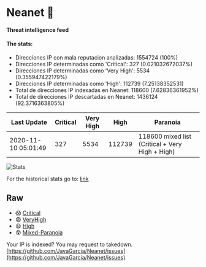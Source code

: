 # Neanet :hocho:
#### Threat intelligence feed
#### The stats:

- Direcciones IP con mala reputacion analizadas: 1554724 (100%)
- Direcciones IP determinadas como 'Critical':  327 (0.021032672037%)
- Direcciones IP determinadas como 'Very High':  5534 (0.355947422179%)
- Direcciones IP determinadas como 'High':  112739 (7.25138352531)
- Total de direcciones IP indexadas en Neanet:  118600 (7.62836361952%)
- Total de direcciones IP descartadas en Neanet:  1436124 (92.3716363805%)

| Last Update | Critical | Very High | High | Paranoia |
| --- | --- | --- | --- | --- |
| 2020-11-10 05:01:49 | 327 | 5534 | 112739 | 118600 mixed list (Critical + Very High + High)|

![Stats](https://docs.google.com/spreadsheets/d/e/2PACX-1vSnaNMIXVabIpDJjufMlzH7poXnshF3mgd8Is1g9ytUEzVsP5my4Trn8f-xkoLLQ38xpL3HtmUexLo6/pubchart?oid=501124687&format=image)

For the historical stats go to: [link](/stats.csv)
## Raw
- :scream: [Critical](https://raw.githubusercontent.com/JavaGarcia/Neanet/master/blacklists/neanet_critical.txt)
- :fearful: [VeryHigh](https://raw.githubusercontent.com/JavaGarcia/Neanet/master/blacklists/neanet_veryHigh.txtt)
- :frowning: [High](https://raw.githubusercontent.com/JavaGarcia/Neanet/master/blacklists/neanet_high.txt)
- :dizzy_face: [Mixed-Paranoia](https://raw.githubusercontent.com/JavaGarcia/Neanet/master/blacklists/neanet_all.txt)


Your IP is indexed? You may request to takedown. [https://github.com/JavaGarcia/Neanet/issues](https://github.com/JavaGarcia/Neanet/issues)

















































































































































































































































































































































































































































































































































































































































































































































































































































































































































































































































































































































































































































































































































































































































































































































































































































































































































































































































































































































































































































































































